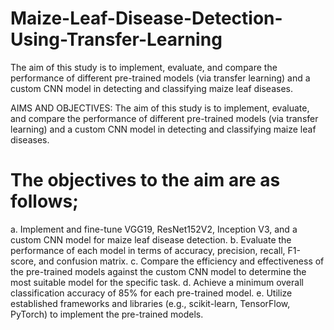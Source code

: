 # Maize-Leaf-Disease-Detection-Using-Transfer-Learning
The aim of this study is to implement, evaluate, and compare the performance of different pre-trained models (via transfer learning) and a custom CNN model in detecting and classifying maize leaf diseases.

AIMS AND OBJECTIVES:
The aim of this study is to implement, evaluate, and compare the performance of different pre-trained models (via transfer learning) and a custom CNN model in detecting and classifying maize leaf diseases.

<h1>The objectives to the aim are as follows;</h1>

a.	Implement and fine-tune VGG19, ResNet152V2, Inception V3, and a custom CNN 	model for maize leaf disease detection.
b.	Evaluate the performance of each model in terms of accuracy, precision, recall, F1-score, 	and confusion matrix.
c.	Compare the efficiency and effectiveness of the pre-trained models against the custom 	CNN model to determine the most suitable model for the specific task.
d.	Achieve a minimum overall classification accuracy of 85% for each pre-trained model.
e.	Utilize established frameworks and libraries (e.g., scikit-learn, TensorFlow, PyTorch) to 	implement the pre-trained models.
